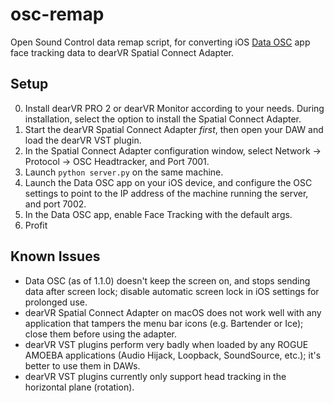 # osc-remap

Open Sound Control data remap script, for converting iOS [Data OSC](https://apps.apple.com/us/app/data-osc/id6447833736) app face tracking data to dearVR Spatial Connect Adapter.

## Setup

0. Install dearVR PRO 2 or dearVR Monitor according to your needs. During installation, select the option to install the Spatial Connect Adapter.
0. Start the dearVR Spatial Connect Adapter *first*, then open your DAW and load the dearVR VST plugin.
0. In the Spatial Connect Adapter configuration window, select Network -> Protocol -> OSC Headtracker, and Port 7001.
0. Launch `python server.py` on the same machine.
0. Launch the Data OSC app on your iOS device, and configure the OSC settings to point to the IP address of the machine running the server, and port 7002.
0. In the Data OSC app, enable Face Tracking with the default args.
0. Profit

## Known Issues

- Data OSC (as of 1.1.0) doesn't keep the screen on, and stops sending data after screen lock; disable automatic screen lock in iOS settings for prolonged use.
- dearVR Spatial Connect Adapter on macOS does not work well with any application that tampers the menu bar icons (e.g. Bartender or Ice); close them before using the adapter.
- dearVR VST plugins perform very badly when loaded by any ROGUE AMOEBA applications (Audio Hijack, Loopback, SoundSource, etc.); it's better to use them in DAWs.
- dearVR VST plugins currently only support head tracking in the horizontal plane (rotation).
